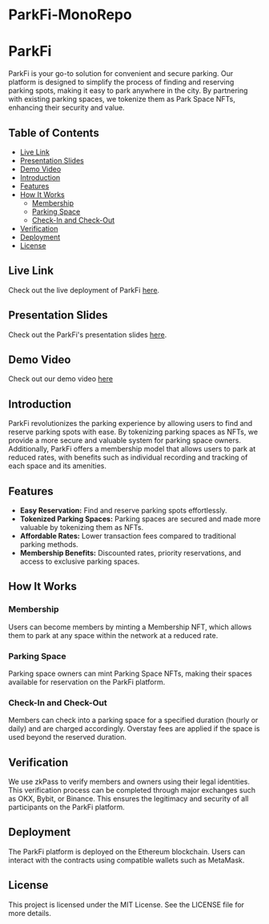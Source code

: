 # ParkFi-MonoRepo

# ParkFi

ParkFi is your go-to solution for convenient and secure parking. Our platform is designed to simplify the process of finding and reserving parking spots, making it easy to park anywhere in the city. By partnering with existing parking spaces, we tokenize them as Park Space NFTs, enhancing their security and value.

## Table of Contents

- [Live Link](#live-link)
- [Presentation Slides](#presentation-slides)
- [Demo Video](#demo-video)
- [Introduction](#introduction)
- [Features](#features)
- [How It Works](#how-it-works)
  - [Membership](#membership)
  - [Parking Space](#parking-space)
  - [Check-In and Check-Out](#check-in-and-check-out)
- [Verification](#verification)
- [Deployment](#deployment)
- [License](#license)

## Live Link

Check out the live deployment of ParkFi [here](https://park-fi-frontend.vercel.app/).

## Presentation Slides

Check out the ParkFi's presentation slides [here](https://www.figma.com/proto/XQ5miYBS5ZJiSwjzRk0EpW/Hack-Template---HT-OS?node-id=934-3538&t=Foxu8XFInCunV9Wr-0&scaling=contain&content-scaling=fixed&page-id=934%3A2937&starting-point-node-id=934%3A3538).

## Demo Video

Check out our demo video [here](https://drive.google.com/file/d/1oMQeLhARnfKKNonB7ebCTjH3IfI3IlAu/view?usp=drivesdk)

## Introduction

ParkFi revolutionizes the parking experience by allowing users to find and reserve parking spots with ease. By tokenizing parking spaces as NFTs, we provide a more secure and valuable system for parking space owners. Additionally, ParkFi offers a membership model that allows users to park at reduced rates, with benefits such as individual recording and tracking of each space and its amenities.

## Features

- **Easy Reservation:** Find and reserve parking spots effortlessly.
- **Tokenized Parking Spaces:** Parking spaces are secured and made more valuable by tokenizing them as NFTs.
- **Affordable Rates:** Lower transaction fees compared to traditional parking methods.
- **Membership Benefits:** Discounted rates, priority reservations, and access to exclusive parking spaces.

## How It Works

### Membership

Users can become members by minting a Membership NFT, which allows them to park at any space within the network at a reduced rate.

### Parking Space

Parking space owners can mint Parking Space NFTs, making their spaces available for reservation on the ParkFi platform.

### Check-In and Check-Out

Members can check into a parking space for a specified duration (hourly or daily) and are charged accordingly. Overstay fees are applied if the space is used beyond the reserved duration.

## Verification

We use zkPass to verify members and owners using their legal identities. This verification process can be completed through major exchanges such as OKX, Bybit, or Binance. This ensures the legitimacy and security of all participants on the ParkFi platform.

## Deployment

The ParkFi platform is deployed on the Ethereum blockchain. Users can interact with the contracts using compatible wallets such as MetaMask.

## License

This project is licensed under the MIT License. See the LICENSE file for more details.
